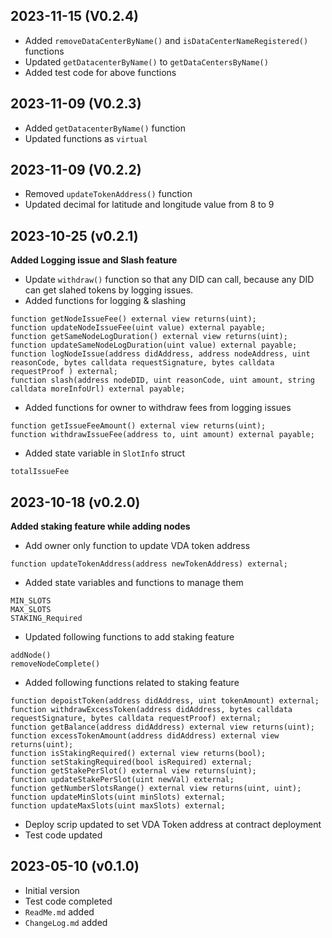 2023-11-15 (V0.2.4)
-------------------
- Added `removeDataCenterByName()` and `isDataCenterNameRegistered()` functions
- Updated `getDatacenterByName()` to `getDataCentersByName()`
- Added test code for above functions

2023-11-09 (V0.2.3)
-------------------
- Added `getDatacenterByName()` function
- Updated functions as `virtual`

2023-11-09 (V0.2.2)
-------------------
- Removed `updateTokenAddress()` function
- Updated decimal for latitude and longitude value from 8 to 9

2023-10-25 (v0.2.1)
-------------------
**Added Logging issue and Slash feature**
- Update `withdraw()` function so that any DID can call, because any DID can get slahed tokens by logging issues.
- Added functions for logging & slashing
```
function getNodeIssueFee() external view returns(uint);
function updateNodeIssueFee(uint value) external payable;
function getSameNodeLogDuration() external view returns(uint);
function updateSameNodeLogDuration(uint value) external payable;
function logNodeIssue(address didAddress, address nodeAddress, uint reasonCode, bytes calldata requestSignature, bytes calldata requestProof ) external;
function slash(address nodeDID, uint reasonCode, uint amount, string calldata moreInfoUrl) external payable;
```
- Added functions for owner to withdraw fees from logging issues
```
function getIssueFeeAmount() external view returns(uint);
function withdrawIssueFee(address to, uint amount) external payable;
```

- Added state variable in `SlotInfo` struct
```
totalIssueFee
```

2023-10-18 (v0.2.0)
-------------------
**Added staking feature while adding nodes**
- Add owner only function to update VDA token address
```
function updateTokenAddress(address newTokenAddress) external;
```
- Added state variables and functions to manage them
```
MIN_SLOTS
MAX_SLOTS
STAKING_Required
```
- Updated following functions to add staking feature
```
addNode()
removeNodeComplete()
```
- Added following functions related to staking feature
```
function depoistToken(address didAddress, uint tokenAmount) external;
function withdrawExcessToken(address didAddress, bytes calldata requestSignature, bytes calldata requestProof) external;
function getBalance(address didAddress) external view returns(uint);
function excessTokenAmount(address didAddress) external view returns(uint);
function isStakingRequired() external view returns(bool);
function setStakingRequired(bool isRequired) external;
function getStakePerSlot() external view returns(uint);
function updateStakePerSlot(uint newVal) external;
function getNumberSlotsRange() external view returns(uint, uint);
function updateMinSlots(uint minSlots) external;
function updateMaxSlots(uint maxSlots) external;
```
- Deploy scrip updated to set VDA Token address at contract deployment
- Test code updated


2023-05-10 (v0.1.0)
-------------------
- Initial version
- Test code completed
- `ReadMe.md` added
- `ChangeLog.md` added